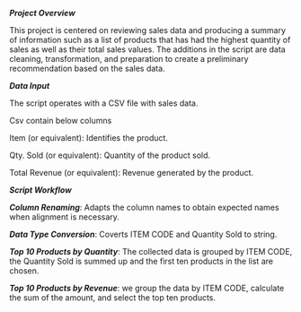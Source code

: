 ***Project Overview***

This project is centered on reviewing sales data and producing a summary of information such as a list of products that has had the highest quantity of sales as well as their total sales values. The additions in the script are data cleaning, transformation, and preparation to create a preliminary recommendation based on the sales data.

***Data Input***

The script operates with a CSV file with sales data. 

Csv contain below columns 

Item (or equivalent): Identifies the product.

Qty. Sold (or equivalent): Quantity of the product sold.

Total Revenue (or equivalent): Revenue generated by the product.

***Script Workflow***

***Column Renaming***:
Adapts the column names to obtain expected names when alignment is necessary.

***Data Type Conversion***:
Coverts ITEM CODE and Quantity Sold to string.



***Top 10 Products by Quantity***: The collected data is grouped by ITEM CODE, the Quantity Sold is summed up and the first ten products in the list are chosen.

***Top 10 Products by Revenue***: we group the data by ITEM CODE, calculate the sum of the amount, and select the top ten products.

